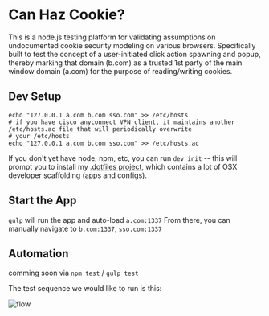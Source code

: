 # Can Haz Cookie?

This is a node.js testing platform for validating assumptions on undocumented cookie security modeling on various browsers. Specifically built to test the concept of a user-initiated click action spawning and popup, thereby marking that domain (b.com) as a trusted 1st party of the main window domain (a.com) for the purpose of reading/writing cookies.

## Dev Setup

```
echo "127.0.0.1 a.com b.com sso.com" >> /etc/hosts
# if you have cisco anyconnect VPN client, it maintains another /etc/hosts.ac file that will periodically overwrite
# your /etc/hosts
echo "127.0.0.1 a.com b.com sso.com" >> /etc/hosts.ac
```

If you don't yet have node, npm, etc, you can run `dev init` -- this will prompt you to install my [.dotfiles project](https://github.com/atomantic/dotfiles), which contains a lot of OSX developer scaffolding (apps and configs).

## Start the App

`gulp` will run the app and auto-load `a.com:1337`
From there, you can manually navigate to `b.com:1337`, `sso.com:1337`


## Automation

comming soon via `npm test` / `gulp test`

The test sequence we would like to run is this:

![flow](https://github.com/atomantic/canhazcookie/raw/master/docs/ssopopup.png)